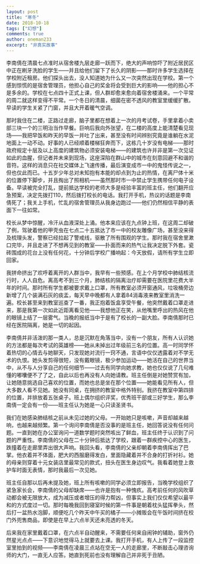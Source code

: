 ```yaml
---
layout: post
title: "寒冬"
date: 2018-10-18
tags: ["幻想"]
comments: true
author: oneman233
excerpt: "非真实故事"
---
```


李南倩在清晨七点准时从宿舍楼九层走廊一跃而下，绝大的声响惊吓了附近居民区中正在刷牙洗脸的学生——并且给他们留下了长久的阴影——那时许多学生选择在学校附近租房。他们探头出去，没人知道她为什么又一次突然出现在学校。第一个感到惊慌的是宿舍管理员，他担心自己的奖金将会受到巨大的影响——他的担心不是多余的。学校在七点四十正式上课，但人群却愈来愈向着宿舍楼涌来。一个平常的周二就这样变得不平常。一个冬日的清晨，细菌在密不透风的教室里缓缓扩散。早读的学生关紧了门窗，并且大开着暖气空调。

那时我住在二楼，正路过走廊，脑子里都在想着上一次的月考试卷，手里拿着小卖部三块一个的三明治当作早餐。巨响后我向外张望，在二楼的高度上能清楚看见现场——我把早饭和昨天的早饭一并吐了出来，甚至没有时间辨别究竟是谁躺在水泥地面上一动不动。好事的人已经顺着楼梯狂奔而下，这栋几十岁没有电梯——那时政府规定十层及以上高度的建筑物必须安装电梯——的建筑也许并非是第一次见证如此的血腥，但记者并未来到现场，这座深陷在群山中的城市在刻意回避不和谐的音符。这样的消息只在社交媒体上飞速传播，最后演变成市一中的鬼怪传说之一，但也仅此而已。十五岁少年总对未知抱有本能的却点到为止的热情，在离尸体十米的位置停下脚步，并且掏出了照相机——虽然那时市一中禁止学生携带任何电子设备。早读被完全打乱，提前抵达学校的老师大多是经验丰富的班主任，他们翻开应急预案，决定先拨打110，然后拨打校长的电话。我打开手机，热议的话题是李南倩死了；我关上手机，忙乱的宿舍管理员从我身边跑过——他们仍然相信平静的表面下一往如常。

校长从梦中惊醒，冷汗从血液深处上涌。他本来应该在九点钟上班，在这周二却破了例，驾驶着他的甲壳虫在七点二十五抵达了市一中的校友雕像广场，甚至没来得及梳理头发，警察已经拉起了警戒线，驱散了所有围观的学生。那时我在宿舍里漱口完毕，并且走进了不想再见到的教室——扑面而来的热气让我决定脱下外套。瓷砖围成的花台上没有任何花，十分钟后学校广播响起：今天放假，请所有学生立即回家。

我拼命挤出了欢呼着离开的人群当中，我早有一些预感。在上个月学校中肺结核流行时，人人自危。离高考不到三个月，肺结核的隔离治疗却需要在医院里花费大半年的时间。那时所有学生都被要求戴上口罩，所有教室必须开窗通风，垃圾桶旁边新增了几个装满石灰的痰盂，每天早中晚都有人拿着84消毒液来教室里消洗一遍。校长甚至来到教室巡查了一番，我正抱着饭盒享受午餐，他突然戴着口罩走进来，那是我第一次如此近距离看见他——我想他正在笑，从他嘴里呼出的热风在他的眼镜上结了一层雾气。当晚的报纸当中于是有了校长的一副大脸。李南倩那时已经在医院隔离，她是一切的起因。

李南倩并非活泼的那一类人，总是沉默在角落当中，没有一个朋友，所有人认识她的方法都是每次考试的英雄榜——她从未掉出过年级前三名的位置。高一时同学怀着热切的心情去与她聊天，只发现她对流行一窍不通，言语中仅仅透露着对不学无术的仇恨。她头发剪得很短，没有戴眼镜，极少参加运动——她活在自己的世界当中，从不与人分享自己的任何细节——过去有同学向她求教，她也仅仅说了几句难懂的嘟囔便不了了之，自此以后也再没有人向她请教。班主任倒是对她赞赏有加，让她随意挑选自己喜欢的位置，而她也总是坐在那个位置——她能看见所有人，但大多数人看不见她。她没有同桌，在拥挤的教室中格外特别。我挤在教室中第四排的位置，并排放着五张桌子。班上偶尔组织评奖，优秀班干部或三好学生，那么李南倩一定会有一份——班主任认为她是一心只读圣贤书。

我们在她感染肺结核之前从未见过她的父母。一开始她只是咳嗽，声音却越来越响，也越来越频繁。第一个询问李南倩是否没事的是班主任，她回答说没有任何问题。一直到她在办公室询问一道数学题时突然咳出了鲜血，班主任终于认识到了问题的严重性。李南倩的父母在二十分钟后抵达了学校，跟着一群疾控中心的医生，跌撞着在走廊里弄出很大声响。我回头看，李南倩的父亲却朝着李南倩挥出了巴掌。他衣着并不体面，肥大的西服磨得发白，里面隐藏着并不合身的打折衬衫。她的母亲则穿着十元女装店里最常见的款式，扭头在医生身边叹气。我看着她登上救护车时面无表情，那时我最后一次见她。

班主任自那以后再未提及她，班上所有咳嗽的同学必须立即报告，当晚学校组织了紧急家长会，李南倩的父母却缺席——也许是抱有一种愧疚。高考前任何的风吹草动都会被无限放大，成为减压或者增压的得力帮凶，但事实上我们仅仅希望以最平和的方式度过一切。那时每晚我回到寝室时候的第一件事是朝着枕头猛挥拳头，然后打一盆热水泡脚，顺便吃几个昨天中午买的橘子——小摊贩会在午饭时间挤在校门外兜售商品，即使是在早上六点半天还未亮透的冬天。

后来我在家里戴着口罩，在六点半自动醒来，不需要任何来自闹钟的辅助，窗外仍然星光点点——下意识地觉得马上就要去上课。我打开手机，有人上传了一段监控室里拍到的视频——李南倩在凌晨三点站在空无一人的走廊里，不断敲击心理咨询师的大门，一直无人应答。她直到死前也没有理解自己并非死于丑陋。